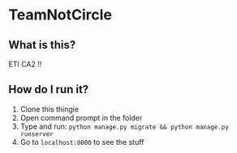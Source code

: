 # TeamNotCircle

## What is this?
ETI CA2 !!

## How do I run it?
1. Clone this thingie
2. Open command prompt in the folder
3. Type and run: `python manage.py migrate && python manage.py runserver`
4. Go to `localhost:8000` to see the stuff
